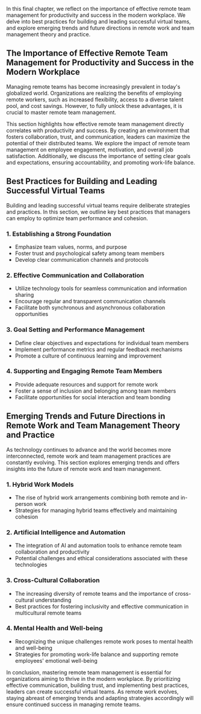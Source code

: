 
In this final chapter, we reflect on the importance of effective remote team management for productivity and success in the modern workplace. We delve into best practices for building and leading successful virtual teams, and explore emerging trends and future directions in remote work and team management theory and practice.

The Importance of Effective Remote Team Management for Productivity and Success in the Modern Workplace
-------------------------------------------------------------------------------------------------------

Managing remote teams has become increasingly prevalent in today's globalized world. Organizations are realizing the benefits of employing remote workers, such as increased flexibility, access to a diverse talent pool, and cost savings. However, to fully unlock these advantages, it is crucial to master remote team management.

This section highlights how effective remote team management directly correlates with productivity and success. By creating an environment that fosters collaboration, trust, and communication, leaders can maximize the potential of their distributed teams. We explore the impact of remote team management on employee engagement, motivation, and overall job satisfaction. Additionally, we discuss the importance of setting clear goals and expectations, ensuring accountability, and promoting work-life balance.

Best Practices for Building and Leading Successful Virtual Teams
----------------------------------------------------------------

Building and leading successful virtual teams require deliberate strategies and practices. In this section, we outline key best practices that managers can employ to optimize team performance and cohesion.

### 1. Establishing a Strong Foundation

* Emphasize team values, norms, and purpose
* Foster trust and psychological safety among team members
* Develop clear communication channels and protocols

### 2. Effective Communication and Collaboration

* Utilize technology tools for seamless communication and information sharing
* Encourage regular and transparent communication channels
* Facilitate both synchronous and asynchronous collaboration opportunities

### 3. Goal Setting and Performance Management

* Define clear objectives and expectations for individual team members
* Implement performance metrics and regular feedback mechanisms
* Promote a culture of continuous learning and improvement

### 4. Supporting and Engaging Remote Team Members

* Provide adequate resources and support for remote work
* Foster a sense of inclusion and belonging among team members
* Facilitate opportunities for social interaction and team bonding

Emerging Trends and Future Directions in Remote Work and Team Management Theory and Practice
--------------------------------------------------------------------------------------------

As technology continues to advance and the world becomes more interconnected, remote work and team management practices are constantly evolving. This section explores emerging trends and offers insights into the future of remote work and team management.

### 1. Hybrid Work Models

* The rise of hybrid work arrangements combining both remote and in-person work
* Strategies for managing hybrid teams effectively and maintaining cohesion

### 2. Artificial Intelligence and Automation

* The integration of AI and automation tools to enhance remote team collaboration and productivity
* Potential challenges and ethical considerations associated with these technologies

### 3. Cross-Cultural Collaboration

* The increasing diversity of remote teams and the importance of cross-cultural understanding
* Best practices for fostering inclusivity and effective communication in multicultural remote teams

### 4. Mental Health and Well-being

* Recognizing the unique challenges remote work poses to mental health and well-being
* Strategies for promoting work-life balance and supporting remote employees' emotional well-being

In conclusion, mastering remote team management is essential for organizations aiming to thrive in the modern workplace. By prioritizing effective communication, building trust, and implementing best practices, leaders can create successful virtual teams. As remote work evolves, staying abreast of emerging trends and adapting strategies accordingly will ensure continued success in managing remote teams.